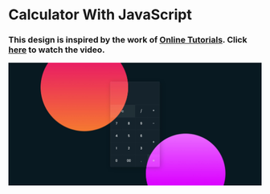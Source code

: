 # Calculator With JavaScript 
### This design is inspired by the work of [Online Tutorials](https://www.youtube.com/@OnlineTutorialsYT). Click [here](https://youtu.be/NhcZh8Bwr30) to watch the video.

![preview img](/preview.jpeg)
